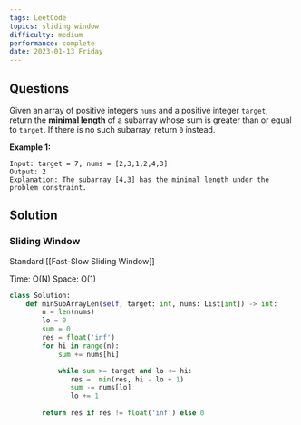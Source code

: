 ```yaml
---
tags: LeetCode
topics: sliding window
difficulty: medium
performance: complete
date: 2023-01-13 Friday
---
```


## Questions
Given an array of positive integers `nums` and a positive integer `target`, return the **minimal length** of a subarray whose sum is greater than or equal to `target`. If there is no such subarray, return `0` instead.

**Example 1:**
```
Input: target = 7, nums = [2,3,1,2,4,3]
Output: 2
Explanation: The subarray [4,3] has the minimal length under the problem constraint.

```

## Solution

### Sliding Window

Standard [[Fast-Slow Sliding Window]]

Time: O(N)
Space: O(1)

```python
class Solution:
    def minSubArrayLen(self, target: int, nums: List[int]) -> int:
        n = len(nums)
        lo = 0
        sum = 0
        res = float('inf')
        for hi in range(n):
            sum += nums[hi]

            while sum >= target and lo <= hi:
               res =  min(res, hi - lo + 1)
               sum -= nums[lo]
               lo += 1
        
        return res if res != float('inf') else 0
```

